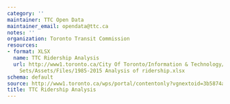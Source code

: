```yaml
---
category: ''
maintainer: TTC Open Data
maintainer_email: opendata@ttc.ca
notes: ''
organization: Toronto Transit Commission
resources:
- format: XLSX
  name: TTC Ridership Analysis
  url: http://www1.toronto.ca/City Of Toronto/Information & Technology/Open Data/Data
    Sets/Assets/Files/1985-2015 Analysis of ridership.xlsx
schema: default
source: http://www1.toronto.ca/wps/portal/contentonly?vgnextoid=3b5874a21d6e8410VgnVCM10000071d60f89RCRD&vgnextchannel=1a66e03bb8d1e310VgnVCM10000071d60f89RCRD
title: TTC Ridership Analysis
---
```

